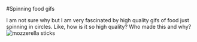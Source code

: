 #Spinning food gifs

I am not sure why but I am very fascinated by high quality gifs of food just spinning in circles. Like, how is it so high quality? Who made this and why?
![mozzerella sticks](spinningFoodGifs/1561654651351.gif)
